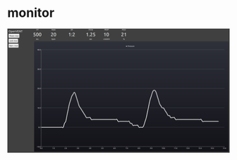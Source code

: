 # monitor

![alt Diagram](https://raw.githubusercontent.com/OpenVentVN/monitor/master/doc/screenshot1.png)
